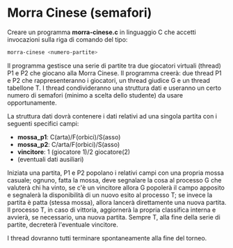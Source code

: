 # Morra Cinese (semafori)
Creare un programma **morra-cinese.c** in linguaggio C che accetti invocazioni sulla riga di comando del tipo:
```bash
morra-cinese <numero-partite>
```

Il programma gestisce una serie di partite tra due giocatori virtuali (thread) P1 e P2 che giocano alla Morra Cinese.
Il programma creerà: due thread P1 e P2 che rappresenteranno i giocatori, un thread giudice G e un thread tabellone T.
I thread condivideranno una struttura dati e useranno un certo numero di semafori (minimo a scelta dello studente) da usare opportunamente.

La struttura dati dovrà contenere i dati relativi ad una singola partita con i seguenti specifici campi:
- **mossa_p1**: C(arta)/F(orbici)/S(asso)
- **mossa_p2**: C/arta/F(orbici)/S(asso)
- **vincitore**: 1 (giocatore 1)/2 giocatore(2)
- (eventuali dati ausiliari)

Iniziata una partita, P1 e P2 popolano i relativi campi con una propria mossa casuale; ognuno, fatta la mossa, deve segnalare la cosa al processo
G che valuterà chi ha vinto, se c'è un vincitore allora G popolerà il campo apposito e segnalerà la disponibilità di un nuovo esito al processo T;
se invece la partita è patta (stessa mossa), allora lancerà direttamente una nuova partita. Il processo T, in caso di vittoria,
aggiornerà la propria classifica interna e avvierà, se necessario, una nuova partita. Sempre T, alla fine della serie di partite,
decreterà l'eventuale vincitore.

I thread dovranno tutti terminare spontaneamente alla fine del torneo.
